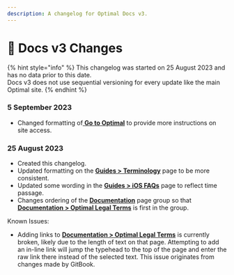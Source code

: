 ```yaml
---
description: A changelog for Optimal Docs v3.
---
```


# 📜 Docs v3 Changes

{% hint style="info" %}
This changelog was started on 25 August 2023 and has no data prior to this date.\
Docs v3 does not use sequential versioning for every update like the main Optimal site.
{% endhint %}

### 5 September 2023

* Changed formatting of[ **Go to Optimal**](go-to-optimal.md) to provide more instructions on site access.

### 25 August 2023

* Created this changelog.
* Updated formatting on the [**Guides > Terminology**](guides/terminology.md) page to be more consistent.
* Updated some wording in the [**Guides > iOS FAQs**](guides/ios-faqs.md) page to reflect time passage.
* Changes ordering of the [**Documentation**](broken-reference) page group so that [**Documentation > Optimal Legal Terms**](documentation/optimal-on-readymag/oor-legal-terms.md) is first in the group.

Known Issues:

* Adding links to [**Documentation > Optimal Legal Terms**](documentation/optimal-on-readymag/oor-legal-terms.md) is currently broken, likely due to the length of text on that page. Attempting to add an in-line link will jump the typehead to the top of the page and enter the raw link there instead of the selected text. This issue originates from changes made by GitBook.
